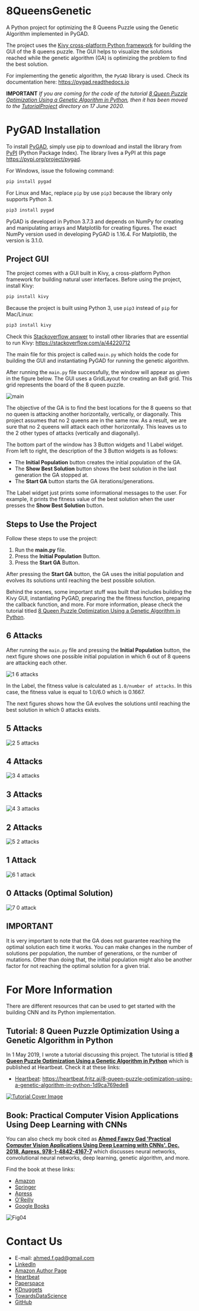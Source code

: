 # 8QueensGenetic
A Python project for optimizing the 8 Queens Puzzle using the Genetic Algorithm implemented in PyGAD.

The project uses the [Kivy cross-platform Python framework](https://github.com/kivy/kivy) for building the GUI of the 8 queens puzzle. The GUI helps to visualize the solutions reached while the genetic algorithm (GA) is optimizing the problem to find the best solution.

For implementing the genetic algorithm, the `PyGAD` library is used. Check its documentation here: https://pygad.readthedocs.io

**IMPORTANT** *If you are coming for the code of the tutorial [8 Queen Puzzle Optimization Using a Genetic Algorithm in Python](https://heartbeat.fritz.ai/8-queen-puzzle-optimization-using-a-genetic-algorithm-in-python-1d9ca769ede8), then it has been moved to the [TutorialProject](https://github.com/ahmedfgad/8QueensGenetic/tree/master/TutorialProject) directory on 17 June 2020.*

# PyGAD Installation

To install [PyGAD](https://pypi.org/project/pygad), simply use pip to download and install the library from [PyPI](https://pypi.org/project/pygad) (Python Package Index). The library lives a PyPI at this page https://pypi.org/project/pygad.

For Windows, issue the following command:

```python
pip install pygad
```

For Linux and Mac, replace `pip` by use `pip3` because the library only supports Python 3.

```python
pip3 install pygad
```

PyGAD is developed in Python 3.7.3 and depends on NumPy for creating and manipulating arrays and Matplotlib for creating figures. The exact NumPy version used in developing PyGAD is 1.16.4. For Matplotlib, the version is 3.1.0.

## Project GUI

The project comes with a GUI built in Kivy, a cross-platform Python framework for building natural user interfaces. Before using the project, install Kivy:

```python
pip install kivy
```

Because the project is built using Python 3, use `pip3` instead of `pip` for Mac/Linux:

```python
pip3 install kivy
```

Check this [Stackoverflow answer](https://stackoverflow.com/a/44220712) to install other libraries that are essential to run Kivy: https://stackoverflow.com/a/44220712

The main file for this project is called `main.py` which holds the code for building the GUI and instantiating PyGAD for running the genetic algorithm. 

After running the `main.py` file successfully, the window will appear as given in the figure below. The GUI uses a GridLayout for creating an 8x8 grid. This grid represents the board of the 8 queen puzzle.

![main](https://user-images.githubusercontent.com/16560492/58335124-2f1e4e00-7e41-11e9-9328-fc3b5cd95f41.jpg)

The objective of the GA is to find the best locations for the 8 queens so that no queen is attacking another horizontally, vertically, or diagonally. This project assumes that no 2 queens are in the same row. As a result, we are sure that no 2 queens will attack each other horizontally. This leaves us to the 2 other types of attacks (vertically and diagonally).

The bottom part of the window has 3 Button widgets and 1 Label widget. From left to right, the description of the 3 Button widgets is as follows:

* The **Initial Population** button creates the initial population of the GA.
* The **Show Best Solution** button shows the best solution in the last generation the GA stopped at.
* The **Start GA** button starts the GA iterations/generations.

The Label widget just prints some informational messages to the user. For example, it prints the fitness value of the best solution when the user presses the **Show Best Solution** button.

## Steps to Use the Project

Follow these steps to use the project:

1. Run the **main.py** file.
2. Press the **Initial Population** Button.
3. Press the **Start GA** Button.

After pressing the **Start GA** button, the GA uses the initial population and evolves its solutions until reaching the best possible solution. 

Behind the scenes, some important stuff was built that includes building the Kivy GUI, instantiating PyGAD, preparing the the fitness function, preparing the callback function, and more. For more information, please check the tutorial titled [8 Queen Puzzle Optimization Using a Genetic Algorithm in Python](https://heartbeat.fritz.ai/8-queen-puzzle-optimization-using-a-genetic-algorithm-in-python-1d9ca769ede8).

## 6 Attacks

After running the `main.py` file and pressing the **Initial Population** button, the next figure shows one possible initial population in which 6 out of 8 queens are attacking each other. 

![1  6 attacks](https://user-images.githubusercontent.com/16560492/58335727-840e9400-7e42-11e9-830d-6d6b9bdad67a.jpg)

In the Label, the fitness value is calculated as `1.0/number of attacks`. In this case, the fitness value is equal to 1.0/6.0 which is 0.1667.

The next figures shows how the GA evolves the solutions until reaching the best solution in which 0 attacks exists.

## 5 Attacks
![2  5 attacks](https://user-images.githubusercontent.com/16560492/58336029-321a3e00-7e43-11e9-860e-99aaf16a1d67.jpg)

## 4 Attacks
![3  4 attacks](https://user-images.githubusercontent.com/16560492/58336030-321a3e00-7e43-11e9-972d-1e948fbd62ee.jpg)

## 3 Attacks
![4  3 attacks](https://user-images.githubusercontent.com/16560492/58336031-321a3e00-7e43-11e9-9b6b-83b9de252186.jpg)

## 2 Attacks
![5  2 attacks](https://user-images.githubusercontent.com/16560492/58336032-32b2d480-7e43-11e9-87d1-48dfdd305cc6.jpg)

## 1 Attack
![6  1 attack](https://user-images.githubusercontent.com/16560492/58336033-32b2d480-7e43-11e9-9626-080f5e922825.jpg)

## 0 Attacks (Optimal Solution)
![7  0 attack](https://user-images.githubusercontent.com/16560492/58336034-32b2d480-7e43-11e9-801d-38bf028c7359.jpg)

## IMPORTANT
It is very important to note that the GA does not guarantee reaching the optimal solution each time it works. You can make changes in the number of solutions per population, the number of generations, or the number of mutations. Other than doing that, the initial population might also be another factor for not reaching the optimal solution for a given trial.

# For More Information

There are different resources that can be used to get started with the building CNN and its Python implementation. 

## Tutorial: 8 Queen Puzzle Optimization Using a Genetic Algorithm in Python

In 1 May 2019, I wrote a tutorial discussing this project. The tutorial is titled [**8 Queen Puzzle Optimization Using a Genetic Algorithm in Python**](https://heartbeat.fritz.ai/8-queen-puzzle-optimization-using-a-genetic-algorithm-in-python-1d9ca769ede8) which is published at Heartbeat. Check it at these links:

- [Heartbeat](https://heartbeat.fritz.ai/8-queen-puzzle-optimization-using-a-genetic-algorithm-in-python-1d9ca769ede8): https://heartbeat.fritz.ai/8-queen-puzzle-optimization-using-a-genetic-algorithm-in-python-1d9ca769ede8

[![Tutorial Cover Image](https://miro.medium.com/max/3240/1*4tHGUbApzoB5rKHIJi9zmg.jpeg)](https://heartbeat.fritz.ai/8-queen-puzzle-optimization-using-a-genetic-algorithm-in-python-1d9ca769ede8)

## Book: Practical Computer Vision Applications Using Deep Learning with CNNs

You can also check my book cited as [**Ahmed Fawzy Gad 'Practical Computer Vision Applications Using Deep Learning with CNNs'. Dec. 2018, Apress, 978-1-4842-4167-7**](https://www.amazon.com/Practical-Computer-Vision-Applications-Learning/dp/1484241665) which discusses neural networks, convolutional neural networks, deep learning, genetic algorithm, and more.

Find the book at these links:

- [Amazon](https://www.amazon.com/Practical-Computer-Vision-Applications-Learning/dp/1484241665)
- [Springer](https://link.springer.com/book/10.1007/978-1-4842-4167-7)
- [Apress](https://www.apress.com/gp/book/9781484241660)
- [O'Reilly](https://www.oreilly.com/library/view/practical-computer-vision/9781484241677)
- [Google Books](https://books.google.com.eg/books?id=xLd9DwAAQBAJ)

![Fig04](https://user-images.githubusercontent.com/16560492/78830077-ae7c2800-79e7-11ea-980b-53b6bd879eeb.jpg)

# Contact Us

* E-mail: ahmed.f.gad@gmail.com
* [LinkedIn](https://www.linkedin.com/in/ahmedfgad)
* [Amazon Author Page](https://amazon.com/author/ahmedgad)
* [Heartbeat](https://heartbeat.fritz.ai/@ahmedfgad)
* [Paperspace](https://blog.paperspace.com/author/ahmed)
* [KDnuggets](https://kdnuggets.com/author/ahmed-gad)
* [TowardsDataScience](https://towardsdatascience.com/@ahmedfgad)
* [GitHub](https://github.com/ahmedfgad)